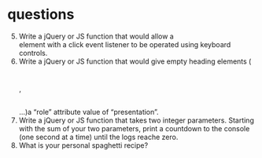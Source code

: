 # questions
5. Write a jQuery or JS function that would allow a <div> element with a click event listener to be operated using keyboard controls.
6. Write a jQuery or JS function that would give empty heading elements (<h1></h1>, <h2></h2>…)a “role” attribute value of “presentation”.
7. Write a jQuery or JS function that takes two integer parameters. Starting with the sum of your two parameters, print a countdown to the console (one second at a time) until the logs reache zero.
8. What is your personal spaghetti recipe?
